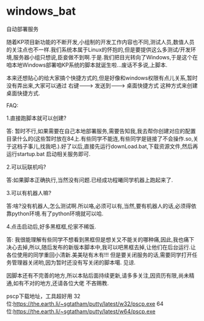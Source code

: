 # windows_bat
自动部署服务


随着KP项目新功能的不断开发,小组制的开发工作内容也不同,测试人员,数值人员的关注点也不一样.我们系统本属于Linux的怀抱的,但是要提供这么多测试/开发环境,服务器小组只想说,臣妾做不到啊.于是.我们把目光转向了Windows,于是这个在咱本地Windows部署咱KP系统的脚本就诞生啦...废话不多说,上脚本.

本来还想贴心的给大家搞个快捷方式的,但是好像和windows权限有点儿关系,暂时没有弄出来,大家可以通过 右键---> 发送到---> 桌面快捷方式 这种方式来创建桌面快捷方式.

FAQ:

1.直接跑脚本就可以创建?

答: 暂时不行,如果需要在自己本地部署服务,需要告知我,我去帮你创建对应的配置目录什么的(这些暂时放在84上.有些同学不能连,有些同学是链接了不会操作.so,关于这档子事儿,找我吧.).好了以后,直接先运行downLoad.bat,下载资源文件,然后再运行startup.bat 启动相关服务即可.


2.可以玩联机吗?

答:如果脚本正确执行,当然没有问题.已经成功程曦同学机器上跑起来了.


3.可以有机器人嘛?

答:啥?没有机器人,怎么测试啊.所以咯,必须可以有,当然,要有机器人的话,必须得依靠python环境.有了python环境就可以哈.


4.点击启动后,好多黑框框,伦家不稀饭.

答: 我很能理解有些同学不想看到黑框但是想关又不能关的哪种痛,因此,我也痛下决心去掉,所以,随后发布的新版本脚本中,我可以吧黑框去掉,让他们在后台运行.让各位使用的同学重回小清新.美美哒有木有!!! 但是要关闭服务的话,需要同学打开任务管理器关闭哟,因为暂时还没有写关闭的脚本噶. 见谅.


因脚本还有不完善的地方,所以本贴后面持续更新,请多多关注,因资历有限,尚未精通,如有不对的地方,还请各位大佬 不吝赐教.

pscp下载地址，工具超好用
32位:https://the.earth.li/~sgtatham/putty/latest/w32/pscp.exe
64位:https://the.earth.li/~sgtatham/putty/latest/w64/pscp.exe